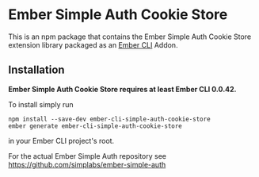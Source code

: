 #  Ember Simple Auth Cookie Store

This is an npm package that contains the Ember Simple Auth Cookie Store
extension library packaged as an
[Ember CLI](https://github.com/stefanpenner/ember-cli) Addon.

## Installation

**Ember Simple Auth Cookie Store requires at least Ember CLI 0.0.42.**

To install simply run

```
npm install --save-dev ember-cli-simple-auth-cookie-store
ember generate ember-cli-simple-auth-cookie-store
```

in your Ember CLI project's root.

For the actual Ember Simple Auth repository see
https://github.com/simplabs/ember-simple-auth

